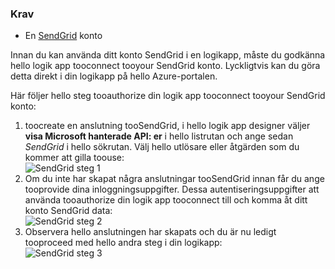 ### <a name="prerequisites"></a>Krav
* En [SendGrid](https://www.SendGrid.com/) konto 

Innan du kan använda ditt konto SendGrid i en logikapp, måste du godkänna hello logik app tooconnect tooyour SendGrid konto. Lyckligtvis kan du göra detta direkt i din logikapp på hello Azure-portalen. 

Här följer hello steg tooauthorize din logik app tooconnect tooyour SendGrid konto:

1. toocreate en anslutning tooSendGrid, i hello logik app designer väljer **visa Microsoft hanterade API: er** i hello listrutan och ange sedan *SendGrid* i hello sökrutan. Välj hello utlösare eller åtgärden som du kommer att gilla toouse:  
   ![SendGrid steg 1](./media/connectors-create-api-sendgrid/sendgrid-1.png)
2. Om du inte har skapat några anslutningar tooSendGrid innan får du ange tooprovide dina inloggningsuppgifter. Dessa autentiseringsuppgifter att använda tooauthorize din logik app tooconnect till och komma åt ditt konto SendGrid data:  
   ![SendGrid steg 2](./media/connectors-create-api-sendgrid/sendgrid-2.png)
3. Observera hello anslutningen har skapats och du är nu ledigt tooproceed med hello andra steg i din logikapp:  
   ![SendGrid steg 3](./media/connectors-create-api-sendgrid/sendgrid-3.png)   

